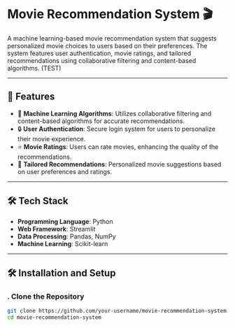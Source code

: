 # Movie Recommendation System 🎬

A machine learning-based movie recommendation system that suggests personalized movie choices to users based on their preferences. The system features user authentication, movie ratings, and tailored recommendations using collaborative filtering and content-based algorithms. (TEST)

---                      

## 🚀 Features

- 🤖 **Machine Learning Algorithms**: Utilizes collaborative filtering and content-based algorithms for accurate recommendations.
- 🔒 **User Authentication**: Secure login system for users to personalize their movie experience.
- ⭐ **Movie Ratings**: Users can rate movies, enhancing the quality of the recommendations. 
- 🎥 **Tailored Recommendations**: Personalized movie suggestions based on user preferences and ratings.

---

## 🛠️ Tech Stack

- **Programming Language**: Python  
- **Web Framework**: Streamlit     
- **Data Processing**: Pandas, NumPy  
- **Machine Learning**: Scikit-learn               
          
---                    

## 🛠️ Installation and Setup

### . Clone the Repository
```bash
git clone https://github.com/your-username/movie-recommendation-system.git
cd movie-recommendation-system
                  
                      
                 
